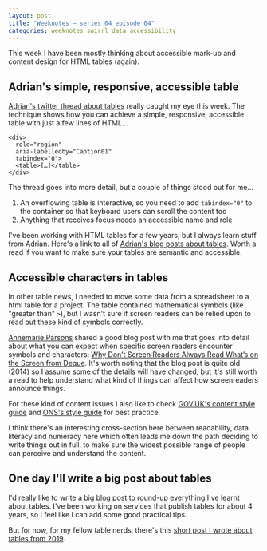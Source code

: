 ```yaml
---
layout: post
title: "Weeknotes – series 04 episode 04"
categories: weeknotes swirrl data accessibility
---
```


<p class="lede">This week I have been mostly thinking about accessible mark-up and content design for HTML tables (again).</p>

## Adrian's simple, responsive, accessible table

[Adrian's twitter thread about tables](https://twitter.com/aardrian/status/1326150127959105538) really caught my eye this week. The technique shows how you can achieve a simple, responsive, accessible table with just a few lines of HTML…

```
<div>
  role="region"
  aria-labelledby="Caption01"
  tabindex="0">
  <table>[…]</table>
</div>
```

The thread goes into more detail, but a couple of things stood out for me…

1. An overflowing table is interactive, so you need to add `tabindex="0"` to the container so that keyboard users can scroll the content too
2. Anything that receives focus needs an accessible name and role

I've been working with HTML tables for a few years, but I always learn stuff from Adrian. Here's a link to all of [Adrian's blog posts about tables](https://adrianroselli.com/tag/tables). Worth a read if you want to make sure your tables are semantic and accessible.

## Accessible characters in tables

In other table news, I needed to move some data from a spreadsheet to a html table for a project. The table contained mathematical symbols (like "greater than" `>`), but I wasn't sure if screen readers can be relied upon to read out these kind of symbols correctly.

[Annemarie Parsons](https://twitter.com/tweetingFrog) shared a good blog post with me that goes into detail about what you can expect when specific screen readers encounter symbols and characters: [Why Don’t Screen Readers Always Read What’s on the Screen from Deque](https://www.deque.com/blog/dont-screen-readers-read-whats-screen-part-1-punctuation-typographic-symbols/). It's worth noting that the blog post is quite old (2014) so I assume some of the details will have changed, but it's still worth a read to help understand what kind of things can affect how screenreaders announce things.

For these kind of content issues I also like to check [GOV.UK's content style guide](https://www.gov.uk/guidance/style-guide/a-to-z-of-gov-uk-style) and [ONS's style guide](https://style.ons.gov.uk/) for best practice.

I think there's an interesting cross-section here between readability, data literacy and numeracy here which often leads me down the path deciding to write things out in full, to make sure the widest possible range of people can perceive and understand the content.

## One day I'll write a big post about tables

I'd really like to write a big blog post to round-up everything I've learnt about tables. I've been working on services that publish tables for about 4 years, so I feel like I can add some good practical tips.

But for now, for my fellow table nerds, there's this [short post I wrote about tables from 2019](/blog/making-data-tables-more-accessible/).